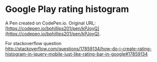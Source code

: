 # Google Play rating histogram

A Pen created on CodePen.io. Original URL: [https://codepen.io/bphillips201/pen/kPJoyQ](https://codepen.io/bphillips201/pen/kPJoyQ).

For stackoverflow question http://stackoverflow.com/questions/17859134/how-do-i-create-rating-histogram-in-jquery-mobile-just-like-rating-bar-in-google#17859134